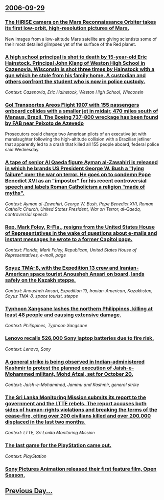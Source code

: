 ## [2006-09-29](/news/2006/09/29/index.md)

### [ The HiRISE camera on the Mars Reconnaissance Orbiter takes its first low-orbit, high-resolution pictures of Mars. ](/news/2006/09/29/the-hirise-camera-on-the-mars-reconnaissance-orbiter-takes-its-first-low-orbit-high-resolution-pictures-of-mars.md)
New images from a low-altitude Mars satellite are giving scientists some of their most detailed glimpses yet of the surface of the Red planet.

### [ A high school principal is shot to death by 15-year-old Eric Hainstock.  Principal John Klang of Weston High School in Cazenovia, Wisconsin is shot three times by Hainstock with a gun which he stole from his family home.  A custodian and others confront the student who is now in police custody. ](/news/2006/09/29/a-high-school-principal-is-shot-to-death-by-15-year-old-eric-hainstock-principal-john-klang-of-weston-high-school-in-cazenovia-wisconsin.md)
_Context: Cazenovia, Eric Hainstock, Weston High School, Wisconsin_

### [ Gol Transportes Areos Flight 1907 with 155 passengers onboard collides with a smaller jet in midair, 470 miles south of Manaus, Brazil. The Boeing 737-800 wreckage has been found by FAB near Peixoto de Azevedo ](/news/2006/09/29/gol-transportes-aereos-flight-1907-with-155-passengers-onboard-collides-with-a-smaller-jet-in-midair-470-miles-south-of-manaus-brazil-th.md)
Prosecutors could charge two American pilots of an executive jet with manslaughter following the high-altitude collision with a Brazilian jetliner that apparently led to a crash that killed all 155 people aboard, federal police said Wednesday.

### [ A tape of senior Al Qaeda figure Ayman al-Zawahiri is released in which he brands US President George W. Bush a "lying failure" over the war on terror. He goes on to condemn Pope Benedict XVI as an "impostor" for his recent controversial speech and labels Roman Catholicism a religion "made of myths". ](/news/2006/09/29/a-tape-of-senior-al-qaeda-figure-ayman-al-zawahiri-is-released-in-which-he-brands-us-president-george-w-bush-a-lying-failure-over-the-wa.md)
_Context: Ayman al-Zawahiri, George W. Bush, Pope Benedict XVI, Roman Catholic Church, United States President, War on Terror, al-Qaeda, controversial speech_

### [ Rep. Mark Foley, R-Fla., resigns from the United States House of Representatives in the wake of questions about e-mails and instant messages he wrote to a former Capitol page. ](/news/2006/09/29/rep-mark-foley-r-fla-resigns-from-the-united-states-house-of-representatives-in-the-wake-of-questions-about-e-mails-and-instant-message.md)
_Context: Florida, Mark Foley, Republican, United States House of Representatives, e-mail, page_

### [ Soyuz TMA-8, with the Expedition 13 crew and Iranian-American space tourist Anousheh Ansari on board, lands safely on the Kazakh steppe. ](/news/2006/09/29/soyuz-tma-8-with-the-expedition-13-crew-and-iranian-american-space-tourist-anousheh-ansari-on-board-lands-safely-on-the-kazakh-steppe.md)
_Context: Anousheh Ansari, Expedition 13, Iranian-American, Kazakhstan, Soyuz TMA-8, space tourist, steppe_

### [ Typhoon Xangsane lashes the northern Philippines, killing at least 48 people and causing extensive damage. ](/news/2006/09/29/typhoon-xangsane-lashes-the-northern-philippines-killing-at-least-48-people-and-causing-extensive-damage.md)
_Context: Philippines, Typhoon Xangsane_

### [ Lenovo recalls 526,000 Sony laptop batteries due to fire risk.  ](/news/2006/09/29/lenovo-recalls-526-000-sony-laptop-batteries-due-to-fire-risk.md)
_Context: Lenovo, Sony_

### [ A general strike is being observed in Indian-administered Kashmir to protest the planned execution of Jaish-e-Mohammed militant, Mohd Afzal, set for October 20. ](/news/2006/09/29/a-general-strike-is-being-observed-in-indian-administered-kashmir-to-protest-the-planned-execution-of-jaish-e-mohammed-militant-mohd-afzal.md)
_Context: Jaish-e-Mohammed, Jammu and Kashmir, general strike_

### [ The Sri Lanka Monitoring Mission submits its report to the government and the LTTE rebels. The report accuses both sides of human-rights violations and breaking the terms of the cease-fire, citing over 200 civilians killed and over 200,000 displaced in the last two months. ](/news/2006/09/29/the-sri-lanka-monitoring-mission-submits-its-report-to-the-government-and-the-ltte-rebels-the-report-accuses-both-sides-of-human-rights-vi.md)
_Context: LTTE, Sri Lanka Monitoring Mission_

### [ The last game for the PlayStation came out.](/news/2006/09/29/the-last-game-for-the-playstation-came-out.md)
_Context: PlayStation_

### [ Sony Pictures Animation released their first feature film, Open Season.](/news/2006/09/29/sony-pictures-animation-released-their-first-feature-film-open-season.md)
## [Previous Day...](/news/2006/09/28/index.md)

